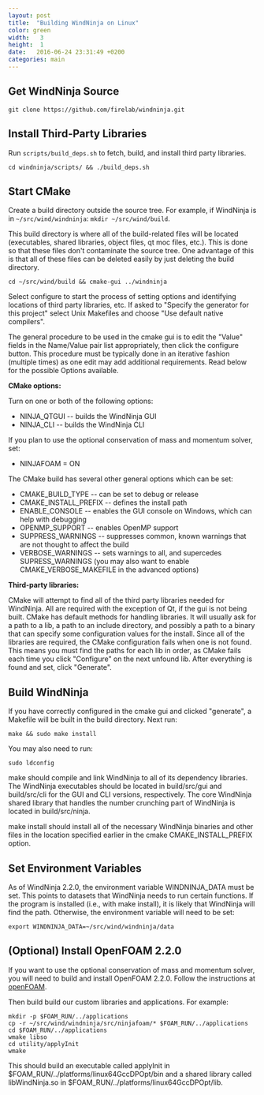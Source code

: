 ```yaml
---
layout: post
title:  "Building WindNinja on Linux"
color: green
width:   3
height:  1
date:   2016-06-24 23:31:49 +0200
categories: main
---
```


## Get WindNinja Source

    git clone https://github.com/firelab/windninja.git

## Install Third-Party Libraries

Run `scripts/build_deps.sh` to fetch, build, and install third party libraries.

    cd windninja/scripts/ && ./build_deps.sh

## Start CMake

Create a build directory outside the source tree. For example, if WindNinja is in `~/src/wind/windninja`: `mkdir ~/src/wind/build`.

This build directory is where all of the build-related files will be located (executables, shared libraries, object files, qt moc files, etc.). This is done so that these files don't contaminate the source tree. One advantage of this is that all of these files can be deleted easily by just deleting the build directory.

    cd ~/src/wind/build && cmake-gui ../windninja

Select configure to start the process of setting options and identifying locations of third party libraries, etc. If asked to "Specify the generator for this project" select Unix Makefiles and choose "Use default native compilers".

The general procedure to be used in the cmake gui is to edit the "Value" fields in the Name/Value pair list appropriately, then click the configure button. This procedure must be typically done in an iterative fashion (multiple times) as one edit may add additional requirements. Read below for the possible Options available.

**CMake options:**

Turn on one or both of the following options:

* NINJA_QTGUI -- builds the WindNinja GUI
* NINJA_CLI -- builds the WindNinja CLI

If you plan to use the optional conservation of mass and momentum solver, set:

* NINJAFOAM = ON

The CMake build has several other general options which can be set:

* CMAKE_BUILD_TYPE -- can be set to debug or release
* CMAKE_INSTALL_PREFIX -- defines the install path
* ENABLE_CONSOLE -- enables the GUI console on Windows, which can help with debugging
* OPENMP_SUPPORT -- enables OpenMP support
* SUPPRESS_WARNINGS -- suppresses common, known warnings that are not thought to affect the build
* VERBOSE_WARNINGS -- sets warnings to all, and supercedes SUPRESS_WARNINGS (you may also want to enable CMAKE_VERBOSE_MAKEFILE in the advanced options)

**Third-party libraries:**

CMake will attempt to find all of the third party libraries needed for WindNinja. All are required with the exception of Qt, if the gui is not being built. CMake has default methods for handling libraries. It will usually ask for a path to a lib, a path to an include directory, and possibly a path to a binary that can specify some configuration values for the install. Since all of the libraries are required, the CMake configuration fails when one is not found. This means you must find the paths for each lib in order, as CMake fails each time you click "Configure" on the next unfound lib. After everything is found and set, click "Generate".



## Build WindNinja



If you have correctly configured in the cmake gui and clicked "generate", a Makefile will be built in the build directory. Next run:

    make && sudo make install

You may also need to run:

    sudo ldconfig

make should compile and link WindNinja to all of its dependency libraries. The WindNinja executables should be located in build/src/gui and build/src/cli for the GUI and CLI versions, respectively. The core WindNinja shared library that handles the number crunching part of WindNinja is located in build/src/ninja.

make install should install all of the necessary WindNinja binaries and other files in the location specified earlier in the cmake CMAKE_INSTALL_PREFIX option.



## Set Environment Variables



As of WindNinja 2.2.0, the environment variable WINDNINJA_DATA must be set. This points to datasets that WindNinja needs to run certain functions. If the program is installed (i.e., with make install), it is likely that WindNinja will find the path. Otherwise, the environment variable will need to be set:

    export WINDNINJA_DATA=~/src/wind/windninja/data



## (Optional) Install OpenFOAM 2.2.0



If you want to use the optional conservation of mass and momentum solver, you will need to build and install OpenFOAM 2.2.0. Follow the instructions at [openFOAM](http://openfoam.org/download/2-2-0-source/).

Then build build our custom libraries and applications. For example:

    mkdir -p $FOAM_RUN/../applications
    cp -r ~/src/wind/windninja/src/ninjafoam/* $FOAM_RUN/../applications
    cd $FOAM_RUN/../applications
    wmake libso
    cd utility/applyInit
    wmake

This should build an executable called applyInit in $FOAM_RUN/../platforms/linux64GccDPOpt/bin and a shared library called libWindNinja.so in $FOAM_RUN/../platforms/linux64GccDPOpt/lib.
